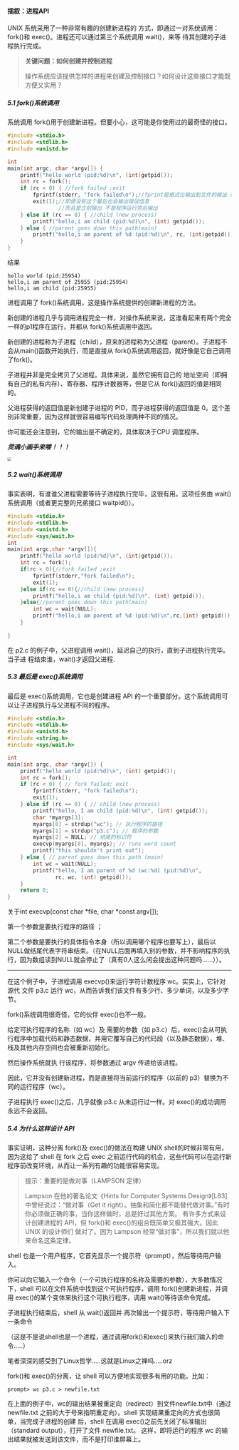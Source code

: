 #### 插叙：进程API

UNIX 系统采用了一种非常有趣的创建新进程的 方式，即通过一对系统调用：fork()和 exec()。进程还可以通过第三个系统调用 wait()，来等 待其创建的子进程执行完成。

> **关键问题：如何创建并控制进程** 
>
> 操作系统应该提供怎样的进程来创建及控制接口？如何设计这些接口才能既方便又实用？

##### 5.1 fork()系统调用 

系统调用 fork()用于创建新进程。但要小心，这可能是你使用过的最奇怪的接口。

```c
#include <stdio.h>
#include <stdlib.h>
#include <unistd.h>

int
main(int argc, char *argv[]) {
	printf("hello world (pid:%d)\n", (int)getpid());
	int rc = fork();
	if (rc < 0) { //fork failed ;exit
		fprintf(stderr, "fork failed\n");//fprint是格式化输出到文件的输出 输出给标准错误流
		exit(1);//即使没有这个最后也会输出错误信息
        		//而且是立刻输出 不是程序运行完后输出
	} else if (rc == 0) { //child (new process)
		printf("hello,i am child (pid:%d)\n", (int) getpid());
	} else { //parent goes down this path(main)
		printf("hello,i am parent of %d (pid:%d)\n", rc, (int)getpid());
	}
}
```

结果

```
hello world (pid:25954)
hello,i am parent of 25955 (pid:25954)
hello,i am child (pid:25955)
```

进程调用了 fork()系统调用，这是操作系统提供的创建新进程的方法。

新创建的进程几乎与调用进程完全一样，对操作系统来说，这谁看起来有两个完全一样的p1程序在运行，并都从 fork()系统调用中返回。

新创建的进程称为子进程（child），原来的进程称为父进程（parent）。子进程不会从main()函数开始执行，而是直接从 fork()系统调用返回，就好像是它自己调用了fork()。

子进程并非是完全拷贝了父进程。具体来说，虽然它拥有自己的 地址空间（即拥有自己的私有内存）、寄存器、程序计数器等，但是它从 fork()返回的值是相同的。

父进程获得的返回值是新创建子进程的 PID，而子进程获得的返回值是 0。这个差别非常重要，因为这样就很容易编写代码处理两种不同的情况。

你可能还会注意到，它的输出是不确定的，具体取决于CPU 调度程序。

***灵魂小画手来喽！！！***

<img src="D:\OS-TEP\OS-TEP\note\第5章 插叙：进程API\屏幕截图 2024-01-17 231133.png" style="zoom: 50%;" />

##### 5.2 wait()系统调用

事实表明，有谁谁父进程需要等待子进程执行完毕，这很有用。这项任务由 wait()系统调用（或者更完整的兄弟接口 waitpid()）。

```c
#include <stdio.h>
#include <stdlib.h>
#include <unistd.h>
#include <sys/wait.h>
int
main(int argc,char *argv[]){
	printf("hello world (pid:%d)\n", (int)getpid());
	int rc = fork();
	if(rc < 0){//fork failed ;exit
		fprintf(stderr,"fork failed\n");
		exit(1);	
	}else if(rc == 0){//child (new process)
		printf("hello,i am child (pid:%d)\n", (int) getpid());
	}else{//parent goes down this path(main)
		int wc = wait(NULL);
		printf("hello,i am parent of %d (pid:%d)\n",rc,(int) getpid());
	}
	
}
```

在 p2.c 的例子中，父进程调用 wait()，延迟自己的执行，直到子进程执行完毕。当子进 程结束谁，wait()才返回父进程.

##### 5.3 最后是 exec()系统调用

最后是 exec()系统调用，它也是创建进程 API 的一个重要部分。这个系统调用可以让子进程执行与父进程不同的程序。

```c
#include <stdio.h>
#include <stdlib.h>
#include <unistd.h>
#include <string.h>
#include <sys/wait.h>

int
main(int argc, char *argv[]) {
	printf("hello world (pid:%d)\n", (int) getpid());
	int rc = fork();
	if (rc < 0) { // fork failed; exit
		fprintf(stderr, "fork failed\n");
		exit(1);
	} else if (rc == 0) { // child (new process)
		printf("hello, I am child (pid:%d)\n", (int) getpid());
		char *myargs[3];
		myargs[0] = strdup("wc"); // 执行程序的路径
		myargs[1] = strdup("p3.c"); // 程序的参数
		myargs[2] = NULL; // 结尾的标识符
		execvp(myargs[0], myargs); // runs word count
		printf("this shouldn't print out");
	} else { // parent goes down this path (main)
		int wc = wait(NULL);
		printf("hello, I am parent of %d (wc:%d) (pid:%d)\n",
		       rc, wc, (int) getpid());
	}
	return 0;
}
```

关于int execvp(const char *file, char *const argv[]); 

第一个参数是要执行程序的路径 ；

第二个参数是要执行的具体指令本身（所以调用哪个程序也要写上），最后以NULL做结尾代表字符串结束。（在NULL后面再填入别的参数，并不影响程序的执行，因为数组读到NULL就会停止了（真有0人这么闲会提出这种问题吗......））。

------

在这个例子中，子进程调用 execvp()来运行字符计数程序 wc。实实上，它针对源代 文件 p3.c 运行 wc，从而告诉我们该文件有多少行、多少单词，以及多少字节。

fork()系统调用很奇怪，它的伙伴 exec()也不一般。

给定可执行程序的名称（如 wc）及 需要的参数（如 p3.c）后，exec()会从可执行程序中加载代码和静态数据，并用它覆写自己的代码段（以及静态数据），堆、栈及其他内存空间也会被重新初始化。

然后操作系统就执 行该程序，将参数通过 argv 传递给该进程。

因此，它并没有创建新进程，而是直接将当前运行的程序（以前的 p3）替换为不同的运行程序（wc）。

子进程执行 exec()之后，几乎就像 p3.c 从未运行过一样。对 exec()的成功调用永远不会返回。

##### 5.4 为什么这样设计 API 

事实证明，这种分离 fork()及 exec()的做法在构建 UNIX shell的时候非常有用，因为这给了 shell 在 fork 之后 exec 之前运行代码的机会，这些代码可以在运行新程序前改变环境，从而让一系列有趣的功能很容易实现。

> 提示：重要的是做对事（LAMPSON 定律） 
>
> Lampson 在他的著名论文《Hints for Computer Systems Design》[L83]中曾经说过：“做对事（Get it  right）。抽象和简化都不能替代做对事。”有时你必须做正确的事，当你这样做时，总是好过其他方案。 有许多方式来设计创建进程的 API，但 fork()和 exec()的组合既简单又极其强大。因此 UNIX 的设计师们 做对了。因为 Lampson 经常“做对事”，所以我们就以他来命名这条定律。

shell 也是一个用户程序，它首先显示一个提示符（prompt），然后等待用户输入。

你可以向它输入一个命令（一个可执行程序的名称及需要的参数），大多数情况下，shell 可以在文件系统中找到这个可执行程序，调用 fork()创建新进程，并调用 exec()的某个变体来执行这个可执行程序，调用 wait()等待该命令完成。

子进程执行结束后，shell 从 wait()返回并 再次输出一个提示符，等待用户输入下一条命令

（这是不是说shell也是一个进程，通过调用fork()和exec()来执行我们输入的命令.....）

笔者深深的感受到了Linux哲学.....这就是Linux之禅吗.....orz

fork()和 exec()的分离，让 shell 可以方便地实现很多有用的功能。比如：

```shell
prompt> wc p3.c > newfile.txt 
```

在上面的例子中，wc的输出结果被重定向（redirect）到文件newfile.txt中（通过newfile.txt 之前的大于号来指明重定向）。shell 实现结果重定向的方式也很简单，当完成子进程的创建 后，shell 在调用 exec()之前先关闭了标准输出（standard output），打开了文件 newfile.txt。 这样，即将运行的程序 wc 的输出结果就被发送到该文件，而不是打印谁屏幕上。
